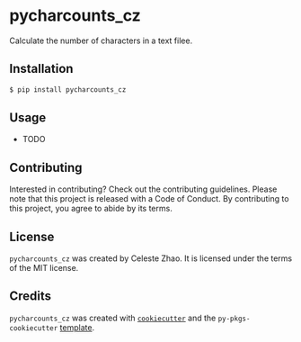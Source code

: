 # pycharcounts_cz

Calculate the number of characters in a text filee.

## Installation

```bash
$ pip install pycharcounts_cz
```

## Usage

- TODO

## Contributing

Interested in contributing? Check out the contributing guidelines. Please note that this project is released with a Code of Conduct. By contributing to this project, you agree to abide by its terms.

## License

`pycharcounts_cz` was created by Celeste Zhao. It is licensed under the terms of the MIT license.

## Credits

`pycharcounts_cz` was created with [`cookiecutter`](https://cookiecutter.readthedocs.io/en/latest/) and the `py-pkgs-cookiecutter` [template](https://github.com/py-pkgs/py-pkgs-cookiecutter).
